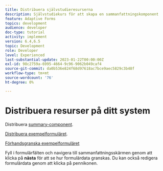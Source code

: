 ```yaml
---
title: Distribuera självstudieresurserna
description: Självstudiekurs för att skapa en sammanfattningskomponent för att granska formulärdata innan de skickas in.
feature: Adaptive Forms
topics: development
audience: developer
doc-type: tutorial
activity: implement
version: 6.4,6.5
topic: Development
role: Developer
level: Experienced
last-substantial-update: 2023-01-22T00:00:00Z
exl-id: 98c2759a-6995-4664-9c96-9062b049caf4
source-git-commit: da0b536e824f68d97618ac7bce9aec5829c3b48f
workflow-type: tm+mt
source-wordcount: '76'
ht-degree: 0%

---
```


# Distribuera resurser på ditt system

Distribuera [summary-component](assets/summarize-component.zip).

[Distribuera exempelformuläret](assets/sample-adaptive-form.zip).

[Förhandsgranska exempelformuläret](http://localhost:4502/content/dam/formsanddocuments/testsummary/jcr:content?wcmmode=disabled)

Fyll i formulärfälten och navigera till sammanfattningsskärmen genom att klicka på **nästa** för att se hur formulärdata granskas. Du kan också redigera formulärdata genom att klicka på pennikonen.
